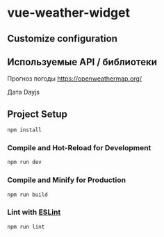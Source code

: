 # vue-weather-widget


## Customize configuration

## Используемые API / библиотеки
Прогноз погоды
https://openweathermap.org/

Дата
Dayjs

## Project Setup

```sh
npm install
```

### Compile and Hot-Reload for Development

```sh
npm run dev
```

### Compile and Minify for Production

```sh
npm run build
```

### Lint with [ESLint](https://eslint.org/)

```sh
npm run lint
```
